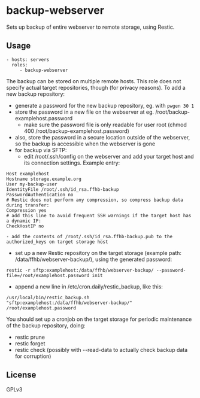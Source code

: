 backup-webserver
=========================

Sets up backup of entire webserver to remote storage, using Restic.


Usage
-------------------------

    - hosts: servers
      roles:
         - backup-webserver

The backup can be stored on multiple remote hosts.
This role does not specify actual target repositories, though (for privacy reasons).
To add a new backup repository:
- generate a password for the new backup repository, eg. with `pwgen 30 1`
- store the password in a new file on the webserver at eg. /root/backup-examplehost.password
    - make sure the password file is only readable for user root (chmod 400 /root/backup-examplehost.password)
- also, store the password in a secure location outside of the webserver, so the backup is accessible when the webserver is gone
- for backup via SFTP:
    - edit /root/.ssh/config on the webserver and add your target host and its connection settings. Example entry:
```
Host examplehost
Hostname storage.example.org
User my-backup-user
IdentityFile /root/.ssh/id_rsa.ffhb-backup
PasswordAuthentication no
# Restic does not perform any compression, so compress backup data during transfer:
Compression yes
# add this line to avoid frequent SSH warnings if the target host has a dynamic IP:
CheckHostIP no
```
    - add the contents of /root/.ssh/id_rsa.ffhb-backup.pub to the authorized_keys on target storage host
- set up a new Restic repository on the target storage (example path: /data/ffhb/webserver-backup/), using the generated password:
```
restic -r sftp:examplehost:/data/ffhb/webserver-backup/ --password-file=/root/examplehost.password init
```
- append a new line in /etc/cron.daily/restic_backup, like this:
```
/usr/local/bin/restic_backup.sh "sftp:examplehost:/data/ffhb/webserver-backup/" /root/examplehost.password
```

You should set up a cronjob on the target storage for periodic maintenance of the backup repository, doing:
- restic prune
- restic forget
- restic check (possibly with --read-data to actually check backup data for corruption)

License
-------------------------

GPLv3
